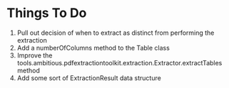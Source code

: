 # Things To Do
1. Pull out decision of when to extract as distinct from performing the extraction
2. Add a numberOfColumns method to the Table class
3. Improve the tools.ambitious.pdfextractiontoolkit.extraction.Extractor.extractTables method
4. Add some sort of ExtractionResult data structure